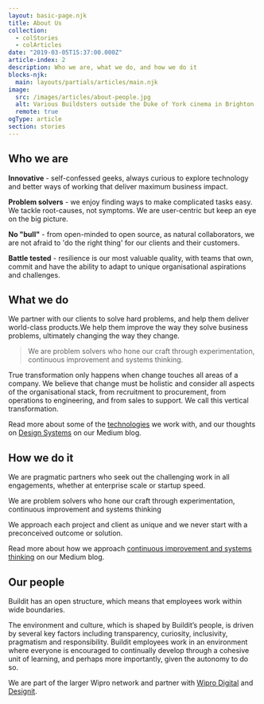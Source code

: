 ```yaml
---
layout: basic-page.njk
title: About Us
collection:
  - colStories
  - colArticles
date: "2019-03-05T15:37:00.000Z"
article-index: 2
description: Who we are, what we do, and how we do it
blocks-njk:
  main: layouts/partials/articles/main.njk
image:
  src: /images/articles/about-people.jpg
  alt: Various Buildsters outside the Duke of York cinema in Brighton
  remote: true
ogType: article
section: stories
---
```

## Who we are
**Innovative** - self-confessed geeks, always curious to explore technology and better ways of working that deliver maximum business impact.

**Problem solvers** - we enjoy finding ways to make complicated tasks easy. We tackle root-causes, not symptoms. We are user-centric but keep an eye on the big picture.

**No "bull"** - from open-minded to open source, as natural collaborators, we are not afraid to 'do the right thing' for our clients and their customers.

**Battle tested** - resilience is our most valuable quality, with teams that own, commit and have the ability to adapt to unique organisational aspirations and challenges.

## What we do
We partner with our clients to solve hard problems, and help them deliver world-class products.We help them improve the way they solve business problems, ultimately changing the way they change.

> We are problem solvers who hone our craft through experimentation, continuous improvement and systems thinking.

True transformation only happens when change touches all areas of a company. We believe that change must be holistic and consider all aspects of the organisational stack, from recruitment to procurement, from operations to engineering, and from sales to support. We call this vertical transformation.

Read more about some of the [technologies](https://medium.com/buildit/technology/home) we work with, and our thoughts on [Design Systems](https://medium.com/buildit/design-systems/home) on our Medium blog.

## How we do it
We are pragmatic partners who seek out the challenging work in all engagements, whether at enterprise scale or startup speed.

We are problem solvers who hone our craft through experimentation, continuous improvement and systems thinking

We approach each project and client as unique and we never start with a preconceived outcome or solution.

Read more about how we approach [continuous improvement and systems thinking](https://medium.com/buildit/org-change/home) on our Medium blog.

## Our people
Buildit has an open structure, which means that employees work within wide boundaries.

The environment and culture, which is shaped by Buildit’s people, is driven by several key factors including transparency, curiosity, inclusivity, pragmatism and responsibility. Buildit employees work in an environment where everyone is encouraged to continually develop through a cohesive unit of learning, and perhaps more importantly, given the autonomy to do so.

We are part of the larger Wipro network and partner with [Wipro Digital](https://wiprodigital.com/) and [Designit](https://designit.com/).